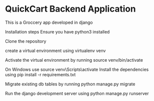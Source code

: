 # QuickCart Backend Application
This is a Groccery app developed in django 


Installation steps
Ensure you have python3 installed

Clone the repository

create a virtual environment using virtualenv venv

Activate the virtual environment by running source venv/bin/activate

On Windows use source venv\Scripts\activate
Install the dependencies using pip install -r requirements.txt

Migrate existing db tables by running python manage.py migrate

Run the django development server using python manage.py runserver
